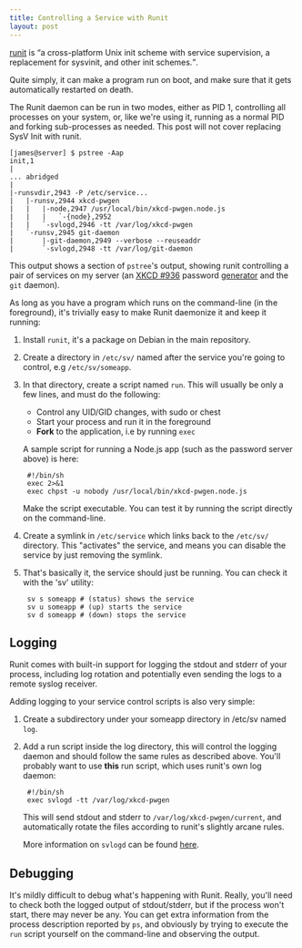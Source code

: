 ```yaml
---
title: Controlling a Service with Runit
layout: post
---
```


[runit](http://smarden.org/runit/) is <q>a cross-platform Unix init scheme with 
service supervision, a replacement for sysvinit, and other init schemes.</q>.

Quite simply, it can make a program run on boot, and make sure that it gets 
automatically restarted on death.

The Runit daemon can be run in two modes, either as PID 1, controlling all 
processes on your system, or, like we're using it, running as a normal PID and 
forking sub-processes as needed. This post will not cover replacing SysV Init 
with runit.

    [james@server] $ pstree -Aap
    init,1
    |
    ... abridged
    |
    |-runsvdir,2943 -P /etc/service...
    |   |-runsv,2944 xkcd-pwgen
    |   |   |-node,2947 /usr/local/bin/xkcd-pwgen.node.js
    |   |   |   `-{node},2952
    |   |   `-svlogd,2946 -tt /var/log/xkcd-pwgen
    |   `-runsv,2945 git-daemon
    |       |-git-daemon,2949 --verbose --reuseaddr
    |       `-svlogd,2948 -tt /var/log/git-daemon
    
This output shows a section of `pstree`'s output, showing runit controlling a 
pair of services on my server (an [XKCD #936](http://xkcd.com/936/) password
[generator](http://drax.tlyk.eu:1337) and the `git` daemon).

As long as you have a program which runs on the command-line (in the 
foreground), it's trivially easy to make Runit daemonize it and keep it running:

1. Install `runit`, it's a package on Debian in the main repository.
2. Create a directory in `/etc/sv/` named after the service you're going to 
control, e.g `/etc/sv/someapp`.
3. In that directory, create a script named `run`. This will usually be only a 
few lines, and must do the following:
    * Control any UID/GID changes, with sudo or chest
    * Start your process and run it in the foreground
    * **Fork** to the application, i.e by running `exec`
    
    A sample script for running a Node.js app (such as the password server 
    above) is here:
    
        #!/bin/sh
        exec 2>&1
        exec chpst -u nobody /usr/local/bin/xkcd-pwgen.node.js
        
    Make the script executable. You can test it by running the script directly
    on the command-line.
4. Create a symlink in `/etc/service` which links back to the `/etc/sv/` 
directory. This "activates" the service, and means you can disable the service 
by just removing the symlink.
5. That's basically it, the service should just be running. You can check it
with the 'sv' utility:
    
        sv s someapp # (status) shows the service
        sv u someapp # (up) starts the service
        sv d someapp # (down) stops the service

    
Logging
-------

Runit comes with built-in support for logging the stdout and stderr of your 
process, including log rotation and potentially even sending the logs to a
remote syslog receiver.

Adding logging to your service control scripts is also very simple:

1. Create a subdirectory under your someapp directory in /etc/sv named `log`.
2. Add a run script inside the log directory, this will control the logging 
daemon and should follow the same rules as described above. You'll probably
want to use **this** run script, which uses runit's own log daemon:

        #!/bin/sh
        exec svlogd -tt /var/log/xkcd-pwgen
    
    This will send stdout and stderr to `/var/log/xkcd-pwgen/current`, and
    automatically rotate the files according to runit's slightly arcane rules.
    
    More information on `svlogd` can be found [here](http://smarden.org/runit/svlogd.8.html).

## Debugging

It's mildly difficult to debug what's happening with Runit. Really, you'll need 
to check both the logged output of stdout/stderr, but if the process won't 
start, there may never be any. You can get extra information from the process 
description reported by `ps`, and obviously by trying to execute the `run`
script yourself on the command-line and observing the output.